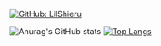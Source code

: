 <!-- ![BacRR](https://mir-s3-cdn-cf.behance.net/project_modules/max_1200/4ff07986208593.5d9a654e92f36.gif) -->
[![GitHub: LilShieru](https://img.shields.io/github/followers/ndbac?label=follow&style=social)](https://www.github.com/ndbac)

![Anurag's GitHub stats](https://github-readme-stats.vercel.app/api?username=ndbac&show_icons=true&theme=tokyonight) [![Top Langs](https://github-readme-stats.vercel.app/api/top-langs/?username=ndbac&layout=compact&theme=tokyonight)](https://github.com/ndbac)
